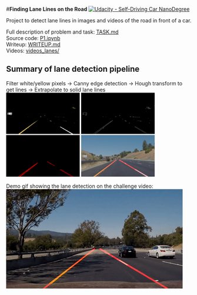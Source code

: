 #**Finding Lane Lines on the Road** 
[![Udacity - Self-Driving Car NanoDegree](https://s3.amazonaws.com/udacity-sdc/github/shield-carnd.svg)](http://www.udacity.com/drive)

Project to detect lane lines in images and videos of the road in front of a car.

Full description of problem and task: [TASK.md](TASK.md)  
Source code: [P1.ipynb](P1.ipynb)  
Writeup: [WRITEUP.md](WRITEUP.md)  
Videos: [videos_lanes/](videos_lanes/)  

## Summary of lane detection pipeline

Filter white/yellow pixels -> Canny edge detection -> Hough transform to get lines -> Extrapolate to solid lane lines  
<img src="./resources/yellow_white.jpg" width="200">
<img src="./resources/edges.jpg" width="200">
<img src="./resources/lines.jpg" width="200">
<img src="./test_images_lanes/solidYellowCurve2_solidlines.jpg" width="200">

Demo gif showing the lane detection on the challenge video:  
![alt text](./resources/challenge.gif)
